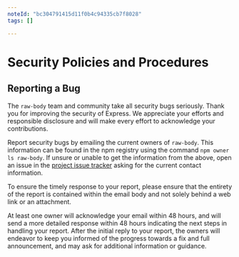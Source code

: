 ```yaml
---
noteId: "bc304791415d11f0b4c94335cb7f8028"
tags: []

---
```


# Security Policies and Procedures

## Reporting a Bug

The `raw-body` team and community take all security bugs seriously. Thank you
for improving the security of Express. We appreciate your efforts and
responsible disclosure and will make every effort to acknowledge your
contributions.

Report security bugs by emailing the current owners of `raw-body`. This information
can be found in the npm registry using the command `npm owner ls raw-body`.
If unsure or unable to get the information from the above, open an issue
in the [project issue tracker](https://github.com/stream-utils/raw-body/issues)
asking for the current contact information.

To ensure the timely response to your report, please ensure that the entirety
of the report is contained within the email body and not solely behind a web
link or an attachment.

At least one owner will acknowledge your email within 48 hours, and will send a
more detailed response within 48 hours indicating the next steps in handling
your report. After the initial reply to your report, the owners will
endeavor to keep you informed of the progress towards a fix and full
announcement, and may ask for additional information or guidance.
